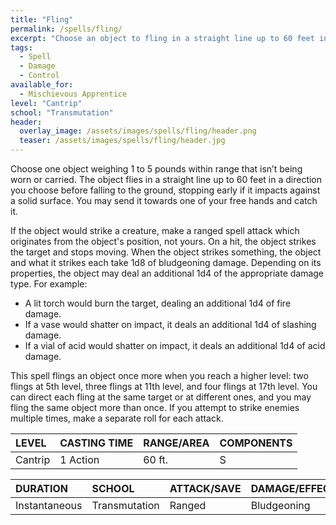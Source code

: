 ```yaml
---
title: "Fling"
permalink: /spells/fling/
excerpt: "Choose an object to fling in a straight line up to 60 feet in a direction you choose."
tags:
  - Spell
  - Damage
  - Control
available_for:
  - Mischievous Apprentice
level: "Cantrip"
school: "Transmutation"
header:
  overlay_image: /assets/images/spells/fling/header.png
  teaser: /assets/images/spells/fling/header.jpg
---
```


Choose one object weighing 1 to 5 pounds within range that isn’t being worn or carried. The object flies in a straight line up to 60 feet in a direction you choose before falling to the ground, stopping early if it impacts against a solid surface. You may send it towards one of your free hands and catch it.

If the object would strike a creature, make a ranged spell attack which originates from the object's position, not yours. On a hit, the object strikes the target and stops moving. When the object strikes something, the object and what it strikes each take 1d8 of bludgeoning damage. Depending on its properties, the object may deal an additional 1d4 of the appropriate damage type. For example:

- A lit torch would burn the target, dealing an additional 1d4 of fire damage.
- If a vase would shatter on impact, it deals an additional 1d4 of slashing damage.
- If a vial of acid would shatter on impact, it deals an additional 1d4 of acid damage.

This spell flings an object once more when you reach a higher level: two flings at 5th level, three flings at 11th level, and four flings at 17th level. You can direct each fling at the same target or at different ones, and you may fling the same object more than once. If you attempt to strike enemies multiple times, make a separate roll for each attack.

| LEVEL          | CASTING TIME   | RANGE/AREA     | COMPONENTS     |
| :------------- | :------------- | :------------- | :------------- |
| Cantrip        | 1 Action       | 60 ft.         | S              |

| DURATION       | SCHOOL         | ATTACK/SAVE    | DAMAGE/EFFECT  |
| :------------- | :------------- | :------------- | :------------- |
| Instantaneous  | Transmutation  | Ranged         | Bludgeoning    |
